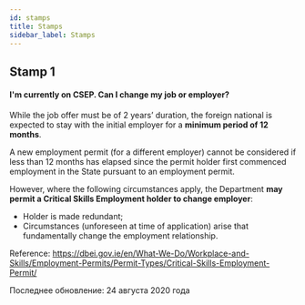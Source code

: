 ```yaml
---
id: stamps
title: Stamps
sidebar_label: Stamps
---
```


## Stamp 1

#### **I'm currently on CSEP. Can I change my job or employer?**

While the job offer must be of 2 years’ duration, the foreign national is expected to stay with the initial employer for a **minimum period of 12 months**.

A new employment permit (for a different employer) cannot be considered if less than 12 months has elapsed since the permit holder first commenced employment in the State pursuant to an employment permit.

However, where the following circumstances apply, the Department **may permit a Critical Skills Employment holder to change employer**:

* Holder is made redundant;
* Circumstances (unforeseen at time of application) arise that fundamentally change the employment relationship.

Reference: https://dbei.gov.ie/en/What-We-Do/Workplace-and-Skills/Employment-Permits/Permit-Types/Critical-Skills-Employment-Permit/

Последнее обновление: 24 августа 2020 года